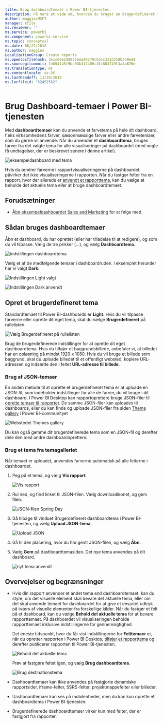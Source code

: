 ```yaml
---
title: Brug dashboardtemaer i Power BI-tjenesten
description: Få mere at vide om, hvordan du bruger en brugerdefineret farvepalet og anvender den for et helt dashboard i Power BI-tjenesten
author: maggiesMSFT
manager: kfile
ms.reviewer: ''
ms.service: powerbi
ms.component: powerbi-service
ms.topic: conceptual
ms.date: 08/22/2018
ms.author: maggies
LocalizationGroup: Create reports
ms.openlocfilehash: 3e1c08e2dd9515ea49279cbd5c331d358b3b9ed4
ms.sourcegitcommit: fdb54145f9bc93b312409c15c603749f3a4a876e
ms.translationtype: HT
ms.contentlocale: da-DK
ms.lasthandoff: 11/28/2018
ms.locfileid: "52452562"
---
```

# <a name="use-dashboard-themes-in-power-bi-service"></a>Brug Dashboard-temaer i Power BI-tjenesten
Med **dashboardtemaer** kan du anvende et farvetema på hele dit dashboard, f.eks virksomhedens farver, sæsonmæssige farver eller andre farvetemaer, som du gerne vil anvende. Når du anvender et **dashboardtema**, bruges farver fra det valgte tema for alle visualiseringer på dashboardet (med nogle få undtagelser, der er beskrevet senere i denne artikel).

![eksempeldashboard med tema](media/service-dashboard-themes/power-bi-full-dashboard-theme.png)

Hvis du ændrer farverne i rapportvisualiseringerne på dashboardet, påvirker det ikke visualiseringerne i rapporten. Når du fastgør felter fra en rapport, hvor der allerede er [anvendt et rapporttema](desktop-report-themes.md), kan du vælge at beholde det aktuelle tema eller at bruge dashboardtemaet.


## <a name="prerequisites"></a>Forudsætninger
* [Åbn eksempeldashboardet Sales and Marketing](sample-datasets.md) for at følge med.


## <a name="how-dashboard-themes-work"></a>Sådan bruges dashboardtemaer
Åbn et dashboard, du har oprettet (eller har tilladelse til at redigere), og som du vil tilpasse. Vælg de tre prikker (...), og vælg **Dashboardtema**. 

![indstillingen dashboardtema](media/service-dashboard-themes/power-bi-dashboard-theme.png)

Vælg et af de medfølgende temaer i dashboardruden.  I eksemplet herunder har vi valgt **Dark**.

![Indstillingen Light valgt](media/service-dashboard-themes/power-bi-theme-menu.png)

![Indstillingen Dark anvendt](media/service-dashboard-themes/power-bi-theme-dark.png)

## <a name="create-a-custom-theme"></a>Opret et brugerdefineret tema

Standardtemaet til Power BI-dashboards er **Light**. Hvis du vil tilpasse farverne eller oprette dit eget tema, skal du vælge **Brugerdefineret** på rullelisten. 

![Vælg Brugerdefineret på rullelisten](media/service-dashboard-themes/power-bi-theme-custom.png)

Brug de brugerdefinerede indstillinger for at oprette dit eget dashboardtema. Hvis du tilføjer et baggrundsbillede, anbefaler vi, at billedet har en opløsning på mindst 1920 x 1080. Hvis du vil bruge et billede som baggrund, skal du uploade billedet til et offentligt websted, kopiere URL-adressen og indsætte den i feltet **URL-adresse til billede**. 

### <a name="using-json-themes"></a>Brug af JSON-temaer
En anden metode til at oprette et brugerdefineret tema er at uploade en JSON-fil, som indeholder indstillinger for alle de farver, du vil bruge i dit dashboard. I Power BI Desktop kan rapportoprettere bruge JSON-filer til [oprette temaer til rapporter](desktop-report-themes.md). De samme JSON-filer kan uploades til dashboards, eller du kan finde og uploade JSON-filer fra siden [Theme gallery](https://community.powerbi.com/t5/Themes-Gallery/bd-p/ThemesGallery) i Power BI-communityet 

![Webstedet Themes gallery](media/service-dashboard-themes/power-bi-theme-gallery.png)

Du kan også gemme dit brugerdefinerede tema som en JSON-fil og derefter dele den med andre dashboardoprettere. 

### <a name="use-a-theme-from-the-theme-gallery"></a>Brug et tema fra temagalleriet

Når temaet er uploadet, anvendes farverne automatisk på alle felterne i dashboardet. 

1. Peg på et tema, og vælg **Vis rapport**.

    ![Vis rapport](media/service-dashboard-themes/power-bi-choose-theme.png)

2. Rul ned, og find linket til JSON-filen.  Vælg downloadikonet, og gem filen.

    ![JSON-filen Spring Day](media/service-dashboard-themes/power-bi-theme-json.png)

3. Gå tilbage til vinduet Brugerdefineret dashboardtema i Power BI-tjenesten, og vælg **Upload JSON-tema**.

    ![Upload JSON](media/service-dashboard-themes/power-bi-upload-theme.png)

4. Gå til den placering, hvor du har gemt JSON-filen, og vælg **Åbn**.

5. Vælg **Gem** på dashboardtemasiden. Det nye tema anvendes på dit dashboard.

    ![nyt tema anvendt](media/service-dashboard-themes/power-bi-json.png)

## <a name="considerations-and-limitations"></a>Overvejelser og begrænsninger

* Hvis din rapport anvender et andet tema end dashboardtemaet, kan du styre, om det visuelle element skal bevare det aktuelle tema, eller om det skal anvende temaet for dashboardet for at give et ensartet udtryk på tværs af visuelle elementer fra forskellige kilder. Når du fastgør et felt på et dashboard, kan du vælge **Behold det aktuelle tema** for at bevare rapporttemaet. På dashboardet vil visualiseringen beholde rapporttemaet inklusive indstillingerne for gennemsigtighed. 

    Det eneste tidspunkt, hvor du får vist indstillingerne for **Felttemaer** er, når du opretter rapporten i Power BI Desktop, [tilføjer et rapporttema](desktop-report-themes.md) og derefter publicerer rapporten til Power BI-tjenesten. 

    ![Behold det aktuelle tema](media/service-dashboard-themes/power-bi-keep-current.png)

    Prøv at fastgøre feltet igen, og vælg **Brug dashboardtema**.

    ![Brug destinationstema](media/service-dashboard-themes/power-bi-use-destination.png)

* Dashboardtemaer kan ikke anvendes på fastgjorte dynamiske rapportsider, iframe-felter, SSRS-felter, projektmappefelter eller billeder.
* Dashboardtemaer kan ses på mobilenheder, men du kan kun oprette et dashboardtema i Power BI-tjenesten. 
* Brugerdefinerede dashboardtemaer virker kun med felter, der er fastgjort fra rapporter. 

